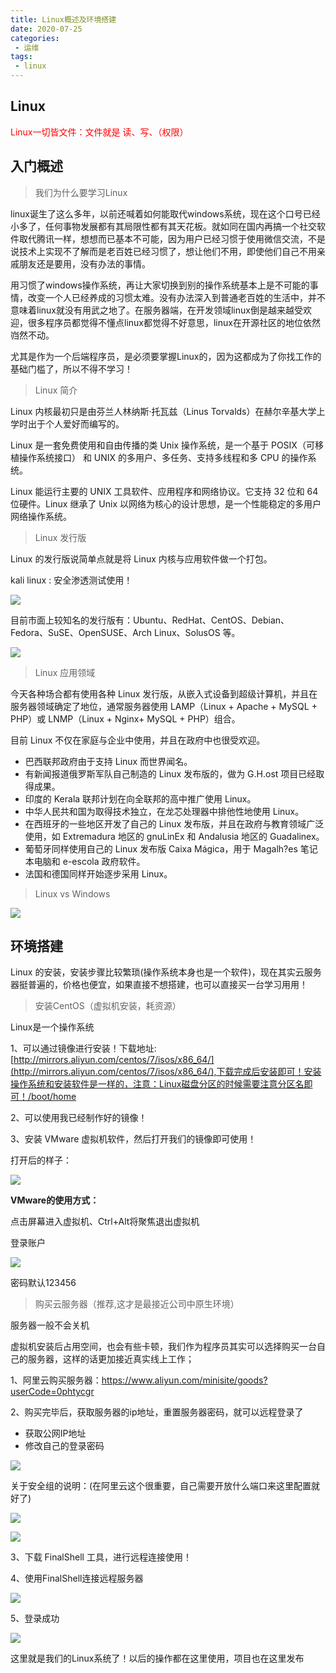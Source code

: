 ```yaml
---
title: Linux概述及环境搭建
date: 2020-07-25
categories:
 - 运维
tags:
 - linux
---
```


## Linux

<p style='color:red'>Linux一切皆文件：文件就是 读、写、（权限）</p>

## 入门概述

> 我们为什么要学习Linux

linux诞生了这么多年，以前还喊着如何能取代windows系统，现在这个口号已经小多了，任何事物发展都有其局限性都有其天花板。就如同在国内再搞一个社交软件取代腾讯一样，想想而已基本不可能，因为用户已经习惯于使用微信交流，不是说技术上实现不了解而是老百姓已经习惯了，想让他们不用，即使他们自己不用亲戚朋友还是要用，没有办法的事情。

用习惯了windows操作系统，再让大家切换到别的操作系统基本上是不可能的事情，改变一个人已经养成的习惯太难。没有办法深入到普通老百姓的生活中，并不意味着linux就没有用武之地了。在服务器端，在开发领域linux倒是越来越受欢迎，很多程序员都觉得不懂点linux都觉得不好意思，linux在开源社区的地位依然岿然不动。

尤其是作为一个后端程序员，是必须要掌握Linux的，因为这都成为了你找工作的基础门槛了，所以不得不学习！

> Linux 简介

Linux 内核最初只是由芬兰人林纳斯·托瓦兹（Linus Torvalds）在赫尔辛基大学上学时出于个人爱好而编写的。

Linux 是一套免费使用和自由传播的类 Unix 操作系统，是一个基于 POSIX（可移植操作系统接口） 和 UNIX 的多用户、多任务、支持多线程和多 CPU 的操作系统。

Linux 能运行主要的 UNIX 工具软件、应用程序和网络协议。它支持 32 位和 64 位硬件。Linux 继承了 Unix 以网络为核心的设计思想，是一个性能稳定的多用户网络操作系统。

> Linux 发行版

Linux 的发行版说简单点就是将 Linux 内核与应用软件做一个打包。

kali linux : 安全渗透测试使用！

![](https://sidchai.oss-cn-beijing.aliyuncs.com/note/Linux/1.jpg)

目前市面上较知名的发行版有：Ubuntu、RedHat、CentOS、Debian、Fedora、SuSE、OpenSUSE、Arch Linux、SolusOS 等。

![](https://sidchai.oss-cn-beijing.aliyuncs.com/note/Linux/2.jpg)

> Linux 应用领域

今天各种场合都有使用各种 Linux 发行版，从嵌入式设备到超级计算机，并且在服务器领域确定了地位，通常服务器使用 LAMP（Linux + Apache + MySQL + PHP）或 LNMP（Linux + Nginx+ MySQL + PHP）组合。

目前 Linux 不仅在家庭与企业中使用，并且在政府中也很受欢迎。

- 巴西联邦政府由于支持 Linux 而世界闻名。
- 有新闻报道俄罗斯军队自己制造的 Linux 发布版的，做为 G.H.ost 项目已经取得成果。
- 印度的 Kerala 联邦计划在向全联邦的高中推广使用 Linux。
- 中华人民共和国为取得技术独立，在龙芯处理器中排他性地使用 Linux。
- 在西班牙的一些地区开发了自己的 Linux 发布版，并且在政府与教育领域广泛使用，如 Extremadura 地区的 gnuLinEx 和 Andalusia 地区的 Guadalinex。
- 葡萄牙同样使用自己的 Linux 发布版 Caixa Mágica，用于 Magalh?es 笔记本电脑和 e-escola 政府软件。
- 法国和德国同样开始逐步采用 Linux。

> Linux vs Windows

![](https://sidchai.oss-cn-beijing.aliyuncs.com/note/Linux/3.jpg)



## 环境搭建

Linux 的安装，安装步骤比较繁琐(操作系统本身也是一个软件)，现在其实云服务器挺普遍的，价格也便宜，如果直接不想搭建，也可以直接买一台学习用用！

> 安装CentOS（虚拟机安装，耗资源）

Linux是一个操作系统

1、可以通过镜像进行安装！下载地址: [http://mirrors.aliyun.com/centos/7/isos/x86_64/](http://mirrors.aliyun.com/centos/7/isos/x86_64/),下载完成后安装即可！安装操作系统和安装软件是一样的，注意：Linux磁盘分区的时候需要注意分区名即可！/boot/home

2、可以使用我已经制作好的镜像！

3、安装 VMware 虚拟机软件，然后打开我们的镜像即可使用！

打开后的样子：

![](https://sidchai.oss-cn-beijing.aliyuncs.com/note/Linux/5.png)

**VMware的使用方式：**

点击屏幕进入虚拟机、Ctrl+Alt将聚焦退出虚拟机

登录账户

![](https://sidchai.oss-cn-beijing.aliyuncs.com/note/Linux/6.png)

密码默认123456



> 购买云服务器（推荐,这才是最接近公司中原生环境）

服务器一般不会关机

虚拟机安装后占用空间，也会有些卡顿，我们作为程序员其实可以选择购买一台自己的服务器，这样的话更加接近真实线上工作；

1、阿里云购买服务器：https://www.aliyun.com/minisite/goods?userCode=0phtycgr

2、购买完毕后，获取服务器的ip地址，重置服务器密码，就可以远程登录了

- 获取公网IP地址
- 修改自己的登录密码

![](https://sidchai.oss-cn-beijing.aliyuncs.com/note/Linux/9.png)

关于安全组的说明：(在阿里云这个很重要，自己需要开放什么端口来这里配置就好了)

![](https://sidchai.oss-cn-beijing.aliyuncs.com/note/Linux/7.png)

![](https://sidchai.oss-cn-beijing.aliyuncs.com/note/Linux/8.png)

3、下载 FinalShell 工具，进行远程连接使用！

4、使用FinalShell连接远程服务器

![](https://sidchai.oss-cn-beijing.aliyuncs.com/note/Linux/10.png)

5、登录成功

![](https://sidchai.oss-cn-beijing.aliyuncs.com/note/Linux/4.png)

这里就是我们的Linux系统了！以后的操作都在这里使用，项目也在这里发布
